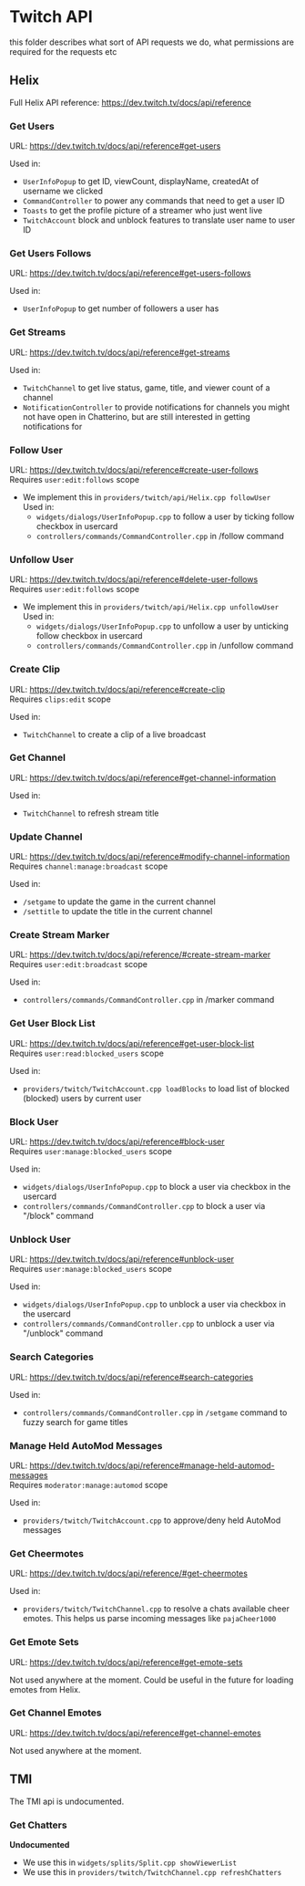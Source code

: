 # Twitch API

this folder describes what sort of API requests we do, what permissions are required for the requests etc

## Helix

Full Helix API reference: https://dev.twitch.tv/docs/api/reference

### Get Users

URL: https://dev.twitch.tv/docs/api/reference#get-users

Used in:

- `UserInfoPopup` to get ID, viewCount, displayName, createdAt of username we clicked
- `CommandController` to power any commands that need to get a user ID
- `Toasts` to get the profile picture of a streamer who just went live
- `TwitchAccount` block and unblock features to translate user name to user ID

### Get Users Follows

URL: https://dev.twitch.tv/docs/api/reference#get-users-follows

Used in:

- `UserInfoPopup` to get number of followers a user has

### Get Streams

URL: https://dev.twitch.tv/docs/api/reference#get-streams

Used in:

- `TwitchChannel` to get live status, game, title, and viewer count of a channel
- `NotificationController` to provide notifications for channels you might not have open in Chatterino, but are still interested in getting notifications for

### Follow User

URL: https://dev.twitch.tv/docs/api/reference#create-user-follows  
Requires `user:edit:follows` scope

- We implement this in `providers/twitch/api/Helix.cpp followUser`  
  Used in:
  - `widgets/dialogs/UserInfoPopup.cpp` to follow a user by ticking follow checkbox in usercard
  - `controllers/commands/CommandController.cpp` in /follow command

### Unfollow User

URL: https://dev.twitch.tv/docs/api/reference#delete-user-follows  
Requires `user:edit:follows` scope

- We implement this in `providers/twitch/api/Helix.cpp unfollowUser`  
  Used in:
  - `widgets/dialogs/UserInfoPopup.cpp` to unfollow a user by unticking follow checkbox in usercard
  - `controllers/commands/CommandController.cpp` in /unfollow command

### Create Clip

URL: https://dev.twitch.tv/docs/api/reference#create-clip  
Requires `clips:edit` scope

Used in:

- `TwitchChannel` to create a clip of a live broadcast

### Get Channel

URL: https://dev.twitch.tv/docs/api/reference#get-channel-information

Used in:

- `TwitchChannel` to refresh stream title

### Update Channel

URL: https://dev.twitch.tv/docs/api/reference#modify-channel-information  
Requires `channel:manage:broadcast` scope

Used in:

- `/setgame` to update the game in the current channel
- `/settitle` to update the title in the current channel

### Create Stream Marker

URL: https://dev.twitch.tv/docs/api/reference/#create-stream-marker  
Requires `user:edit:broadcast` scope

Used in:

- `controllers/commands/CommandController.cpp` in /marker command

### Get User Block List

URL: https://dev.twitch.tv/docs/api/reference#get-user-block-list  
Requires `user:read:blocked_users` scope

Used in:

- `providers/twitch/TwitchAccount.cpp loadBlocks` to load list of blocked (blocked) users by current user

### Block User

URL: https://dev.twitch.tv/docs/api/reference#block-user  
Requires `user:manage:blocked_users` scope

Used in:

- `widgets/dialogs/UserInfoPopup.cpp` to block a user via checkbox in the usercard
- `controllers/commands/CommandController.cpp` to block a user via "/block" command

### Unblock User

URL: https://dev.twitch.tv/docs/api/reference#unblock-user  
Requires `user:manage:blocked_users` scope

Used in:

- `widgets/dialogs/UserInfoPopup.cpp` to unblock a user via checkbox in the usercard
- `controllers/commands/CommandController.cpp` to unblock a user via "/unblock" command

### Search Categories

URL: https://dev.twitch.tv/docs/api/reference#search-categories

Used in:

- `controllers/commands/CommandController.cpp` in `/setgame` command to fuzzy search for game titles

### Manage Held AutoMod Messages

URL: https://dev.twitch.tv/docs/api/reference#manage-held-automod-messages  
Requires `moderator:manage:automod` scope

Used in:

- `providers/twitch/TwitchAccount.cpp` to approve/deny held AutoMod messages

### Get Cheermotes

URL: https://dev.twitch.tv/docs/api/reference/#get-cheermotes

Used in:

- `providers/twitch/TwitchChannel.cpp` to resolve a chats available cheer emotes. This helps us parse incoming messages like `pajaCheer1000`

### Get Emote Sets

URL: https://dev.twitch.tv/docs/api/reference#get-emote-sets

Not used anywhere at the moment. Could be useful in the future for loading emotes from Helix.

### Get Channel Emotes

URL: https://dev.twitch.tv/docs/api/reference#get-channel-emotes

Not used anywhere at the moment.

## TMI

The TMI api is undocumented.

### Get Chatters

**Undocumented**

- We use this in `widgets/splits/Split.cpp showViewerList`
- We use this in `providers/twitch/TwitchChannel.cpp refreshChatters`
